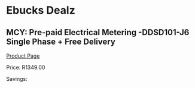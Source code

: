 
# Ebucks Dealz
## MCY: Pre-paid Electrical Metering -DDSD101-J6 Single Phase + Free Delivery
[Product Page](https://www.ebucks.com/web/shop/productSelected.do?prodId=1228557468&catId=1228554752)

Price: R1349.00

Savings: 


	